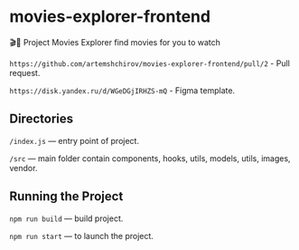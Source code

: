 # movies-explorer-frontend

🎬🔎 Project Movies Explorer find movies for you to watch

`https://github.com/artemshchirov/movies-explorer-frontend/pull/2` - Pull request.

`https://disk.yandex.ru/d/WGeDGjIRHZS-mQ` - Figma template.

## Directories

`/index.js` — entry point of project.

`/src` — main folder contain components, hooks, utils, models, utils, images, vendor.

## Running the Project

`npm run build` — build project.

`npm run start` — to launch the project.
